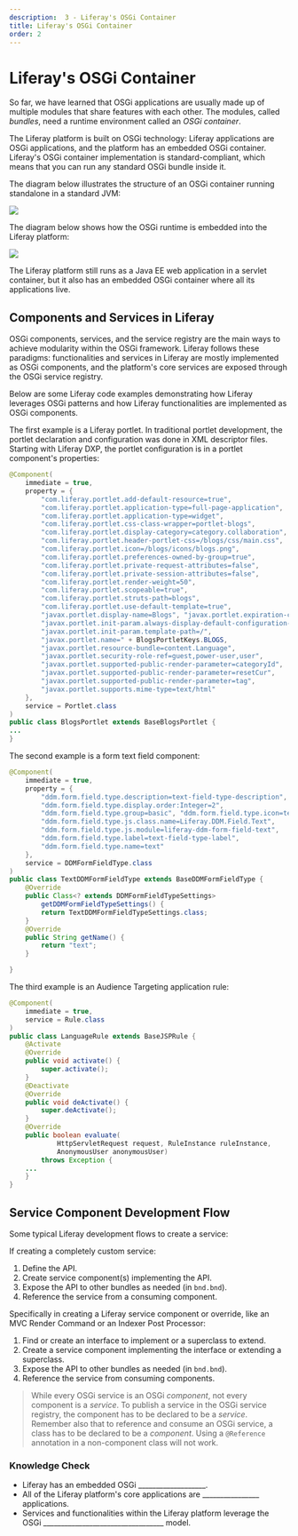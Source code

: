 ```yaml
---
description:  3 - Liferay's OSGi Container
title: Liferay's OSGi Container
order: 2
---
```


# Liferay's OSGi Container

So far, we have learned that OSGi applications are usually made up of multiple modules that share features with each other. The modules, called *bundles*, need a runtime environment called an *OSGi container*.

The Liferay platform is built on OSGi technology: Liferay applications are OSGi applications, and the platform has an embedded OSGi container. Liferay's OSGi container implementation is standard-compliant, which means that you can run any standard OSGi bundle inside it.

The diagram below illustrates the structure of an OSGi container running standalone in a standard JVM:

<img src="../images/osgi-framework-and-bundle.png" style="max-height:15%;" />

The diagram below shows how the OSGi runtime is embedded into the Liferay platform: 

<img  src="../images/osgi-and-liferay.png" style="max-height:15%;" />

The Liferay platform still runs as a Java EE web application in a servlet container, but it also has an embedded OSGi container where all its applications live.

## Components and Services in Liferay

OSGi components, services, and the service registry are the main ways to achieve modularity within the OSGi framework. Liferay follows these paradigms: functionalities and services in Liferay are mostly implemented as OSGi components, and the platform's core services are exposed through the OSGi service registry.

Below are some Liferay code examples demonstrating how Liferay leverages OSGi patterns and how Liferay functionalities are implemented as OSGi components.

The first example is a Liferay portlet. In traditional portlet development, the portlet declaration and configuration was done in XML descriptor files. Starting with Liferay DXP, the portlet configuration is in a portlet component's properties:

```java
@Component(
	immediate = true,
	property = {
		"com.liferay.portlet.add-default-resource=true",
		"com.liferay.portlet.application-type=full-page-application",
		"com.liferay.portlet.application-type=widget",
		"com.liferay.portlet.css-class-wrapper=portlet-blogs",
		"com.liferay.portlet.display-category=category.collaboration",
		"com.liferay.portlet.header-portlet-css=/blogs/css/main.css",
		"com.liferay.portlet.icon=/blogs/icons/blogs.png",
		"com.liferay.portlet.preferences-owned-by-group=true",
		"com.liferay.portlet.private-request-attributes=false",
		"com.liferay.portlet.private-session-attributes=false",
		"com.liferay.portlet.render-weight=50",
		"com.liferay.portlet.scopeable=true",
		"com.liferay.portlet.struts-path=blogs",
		"com.liferay.portlet.use-default-template=true",
		"javax.portlet.display-name=Blogs", "javax.portlet.expiration-cache=0",
		"javax.portlet.init-param.always-display-default-configuration-icons=true",
		"javax.portlet.init-param.template-path=/",
		"javax.portlet.name=" + BlogsPortletKeys.BLOGS,
		"javax.portlet.resource-bundle=content.Language",
		"javax.portlet.security-role-ref=guest,power-user,user",
		"javax.portlet.supported-public-render-parameter=categoryId",
		"javax.portlet.supported-public-render-parameter=resetCur",
		"javax.portlet.supported-public-render-parameter=tag",
		"javax.portlet.supports.mime-type=text/html"
	},
	service = Portlet.class
)
public class BlogsPortlet extends BaseBlogsPortlet {
...
}
```

The second example is a form text field component: 

```java
@Component(
	immediate = true,
	property = {
		"ddm.form.field.type.description=text-field-type-description",
		"ddm.form.field.type.display.order:Integer=2",
		"ddm.form.field.type.group=basic", "ddm.form.field.type.icon=text",
		"ddm.form.field.type.js.class.name=Liferay.DDM.Field.Text",
		"ddm.form.field.type.js.module=liferay-ddm-form-field-text",
		"ddm.form.field.type.label=text-field-type-label",
		"ddm.form.field.type.name=text"
	},
	service = DDMFormFieldType.class
)
public class TextDDMFormFieldType extends BaseDDMFormFieldType {
	@Override
	public Class<? extends DDMFormFieldTypeSettings>
		getDDMFormFieldTypeSettings() {
		return TextDDMFormFieldTypeSettings.class;
	}
	@Override
	public String getName() {
		return "text";
	}

}
```

The third example is an Audience Targeting application rule:

```java
@Component(
	immediate = true, 
	service = Rule.class
)
public class LanguageRule extends BaseJSPRule {
	@Activate
	@Override
	public void activate() {
		super.activate();
	}
	@Deactivate
	@Override
	public void deActivate() {
		super.deActivate();
	}
	@Override
	public boolean evaluate(
			HttpServletRequest request, RuleInstance ruleInstance,
			AnonymousUser anonymousUser)
		throws Exception {
	...
	}
}
```

## Service Component Development Flow

Some typical Liferay development flows to create a service:

If creating a completely custom service:

1. Define the API.
1. Create service component(s) implementing the API.
1. Expose the API to other bundles as needed (in `bnd.bnd`).
1. Reference the service from a consuming component.

Specifically in creating a Liferay service component or override, like an MVC Render Command or an Indexer Post Processor:

1. Find or create an interface to implement or a superclass to extend. 
1. Create a service component implementing the interface or extending a superclass.
1. Expose the API to other bundles as needed (in `bnd.bnd`).
1. Reference the service from consuming components.

> While every OSGi service is an OSGi *component*, not every component is a *service*. To publish a service in the OSGi service registry, the component has to be declared to be a *service*. Remember also that to reference and consume an OSGi service, a class has to be declared to be a *component*. Using a `@Reference` annotation in a non-component class will not work.

<div class="summary">
<h3>Knowledge Check</h3>
<ul>
	<li>Liferay has an embedded OSGi ___________________.</li>
	<li>All of the Liferay platform's core applications are ________________ applications.</li>
	<li>Services and functionalities within the Liferay platform leverage the OSGi __________________________________ model.</li>
</ul>
</div>